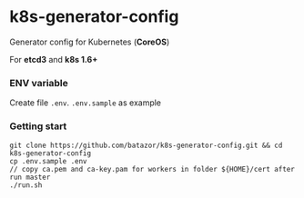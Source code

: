 # k8s-generator-config

Generator config for Kubernetes (**CoreOS**)

For **etcd3** and **k8s 1.6+**

### ENV variable

Create file `.env`. `.env.sample` as example

### Getting start

```
git clone https://github.com/batazor/k8s-generator-config.git && cd k8s-generator-config
cp .env.sample .env
// copy ca.pem and ca-key.pam for workers in folder ${HOME}/cert after run master
./run.sh
```
